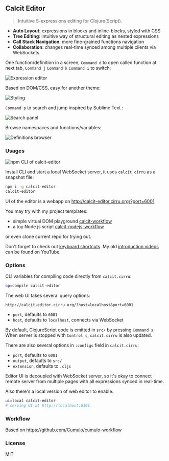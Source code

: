 
Calcit Editor
------

> Intuitive S-expressions editing for Clojure(Script).

* **Auto Layout**: expressions in blocks and inline-blocks, styled with CSS
* **Tree Editing**: intuitive way of structural editing as nested expressions
* **Call Stack Navigation**: more fine-grained functions navigation
* **Collaboration**: changes real-time synced among multiple clients via WebSockets

One function/definition in a screen, `Command d` to open called function at next tab, `Command j` `Command k` `Command i` to switch:

![Expression editor](https://pbs.twimg.com/media/ES6_JjPU4AEJ7zt?format=png&name=large)

Based on DOM/CSS, easy for another theme:

![Styling](https://pbs.twimg.com/media/ES6_PiQU4AM0ceN?format=png&name=large)

`Command p` to search and jump inspired by Sublime Text :

![Search panel](https://pbs.twimg.com/media/ES68XGoUwAAzudc?format=png&name=large)

Browse namespaces and functions/variables:

![Definitions browser](https://pbs.twimg.com/media/ES68ScLUEAAiW3Z?format=png&name=large)

### Usages

![npm CLI of calcit-editor](https://img.shields.io/npm/v/calcit-editor.svg)

Install CLI and start a local WebSocket server, it uses `calcit.cirru` as a snapshot file:

```bash
npm i -g calcit-editor
calcit-editor
```

UI of the editor is a webapp on http://calcit-editor.cirru.org/?port=6001

You may try with my project templates:

* simple virtual DOM playground [calcit-workflow](https://github.com/mvc-works/calcit-workflow)
* a toy Node.js script [calcit-nodejs-workflow](https://github.com/mvc-works/calcit-nodejs-workflow)

or even clone current repo for trying out.

Don't forget to check out [keyboard shortcuts](https://github.com/Cirru/calcit-editor/wiki/Keyboard-Shortcuts). My old [introduction videos](https://www.youtube.com/watch?v=u5Eb_6KYGsA&t) can be found on YouTube.

### Options

CLI variables for compiling code directly from `calcit.cirru`:

```bash
op=compile calcit-editor
```

The web UI takes several query options:

```
http://calcit-editor.cirru.org/?host=localhost&port=6001
```

* `port`, defaults to `6001`
* `host`, defaults to `localhost`, connects via WebSocket

By default, ClojureScript code is emitted in `src/` by pressing `Command s`.
When server is stopped with `Control c`, `calcit.cirru` is also updated.

There are also several options in `:configs` field in `calcit.cirru`:

* `port`, defaults to `6001`
* `output`, defaults to `src/`
* `extension`, defaults to `.cljs`

Editor UI is decoupled with WebSocket server, so it's okay to connect remote server from multiple pages with all expressions synced in real-time.

Also there's a local version of web editor to enable:

```bash
ui=local calcit-editor
# serving UI at http://localhost:6101
```

### Workflow

Based on https://github.com/Cumulo/cumulo-workflow

### License

MIT
